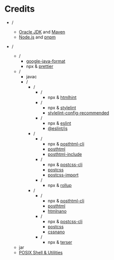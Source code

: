 # Credits

- /
    - [Oracle JDK](https://www.oracle.com/java/technologies/downloads) and [Maven](https://github.com/apache/maven)
    - [Node.js](https://github.com/nodejs/node) and [pnpm](https://github.com/pnpm/pnpm)

- /
    - /
        - [google-java-format](https://github.com/google/google-java-format)
        - npx & [prettier](https://github.com/prettier/prettier)
    - /
        - javac
        - /
            - /
                - /
                    - npx & [htmlhint](https://github.com/HTMLHint/HTMLHint)
                - /
                    - npx & [stylelint](https://github.com/stylelint/stylelint)
                    - [stylelint-config-recommended](https://github.com/stylelint/stylelint-config-recommended)
                - /
                    - npx & [eslint](https://github.com/eslint/eslint)
                    - [@eslint/js](https://github.com/eslint/eslint/tree/main/packages/js)
            - /
                - /
                    - npx & [posthtml-cli](https://github.com/posthtml/posthtml-cli)
                    - [posthtml](https://github.com/posthtml/posthtml)
                    - [posthtml-include](https://github.com/posthtml/posthtml-include)
                - /
                    - npx & [postcss-cli](https://github.com/postcss/postcss-cli)
                    - [postcss](https://github.com/postcss/postcss)
                    - [postcss-import](https://github.com/postcss/postcss-import)
                - /
                    - npx & [rollup](https://github.com/rollup/rollup)
            - /
                - /
                    - npx & [posthtml-cli](https://github.com/posthtml/posthtml-cli)
                    - [posthtml](https://github.com/posthtml/posthtml)
                    - [htmlnano](https://github.com/posthtml/htmlnano)
                - /
                    - npx & [postcss-cli](https://github.com/postcss/postcss-cli)
                    - [postcss](https://github.com/postcss/postcss)
                    - [cssnano](https://github.com/cssnano/cssnano)
                - /
                    - npx & [terser](https://github.com/terser/terser)
    - jar
    - [POSIX Shell & Utilities](https://pubs.opengroup.org/onlinepubs/9799919799)
